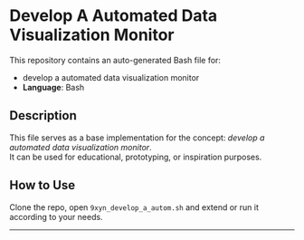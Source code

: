 # Develop A Automated Data Visualization Monitor

This repository contains an auto-generated Bash file for:

- develop a automated data visualization monitor
- **Language**: Bash

## Description

This file serves as a base implementation for the concept: *develop a automated data visualization monitor*.  
It can be used for educational, prototyping, or inspiration purposes.

## How to Use

Clone the repo, open `9xyn_develop_a_autom.sh` and extend or run it according to your needs.

---


